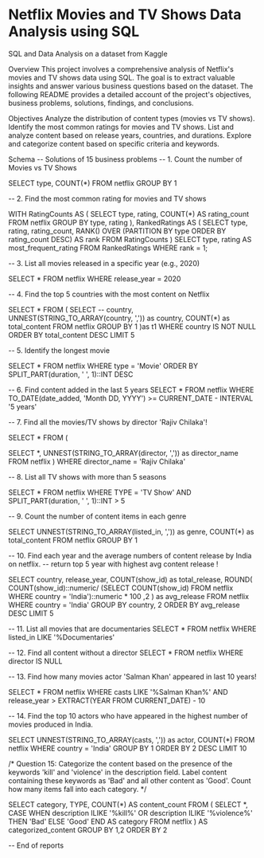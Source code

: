 # Netflix Movies and TV Shows Data Analysis using SQL
SQL and Data Analysis on a dataset from Kaggle

Overview
This project involves a comprehensive analysis of Netflix's movies and TV shows data using SQL. The goal is to extract valuable insights and answer various business questions based on the dataset. The following README provides a detailed account of the project's objectives, business problems, solutions, findings, and conclusions.

Objectives
Analyze the distribution of content types (movies vs TV shows).
Identify the most common ratings for movies and TV shows.
List and analyze content based on release years, countries, and durations.
Explore and categorize content based on specific criteria and keywords.

Schema
-- Solutions of 15 business problems
-- 1. Count the number of Movies vs TV Shows

SELECT 
	type,
	COUNT(*)
FROM netflix
GROUP BY 1

-- 2. Find the most common rating for movies and TV shows

WITH RatingCounts AS (
    SELECT 
        type,
        rating,
        COUNT(*) AS rating_count
    FROM netflix
    GROUP BY type, rating
),
RankedRatings AS (
    SELECT 
        type,
        rating,
        rating_count,
        RANK() OVER (PARTITION BY type ORDER BY rating_count DESC) AS rank
    FROM RatingCounts
)
SELECT 
    type,
    rating AS most_frequent_rating
FROM RankedRatings
WHERE rank = 1;


-- 3. List all movies released in a specific year (e.g., 2020)

SELECT * 
FROM netflix
WHERE release_year = 2020


-- 4. Find the top 5 countries with the most content on Netflix

SELECT * 
FROM
(
	SELECT 
		-- country,
		UNNEST(STRING_TO_ARRAY(country, ',')) as country,
		COUNT(*) as total_content
	FROM netflix
	GROUP BY 1
)as t1
WHERE country IS NOT NULL
ORDER BY total_content DESC
LIMIT 5


-- 5. Identify the longest movie

SELECT 
	*
FROM netflix
WHERE type = 'Movie'
ORDER BY SPLIT_PART(duration, ' ', 1)::INT DESC


-- 6. Find content added in the last 5 years
SELECT
*
FROM netflix
WHERE TO_DATE(date_added, 'Month DD, YYYY') >= CURRENT_DATE - INTERVAL '5 years'


-- 7. Find all the movies/TV shows by director 'Rajiv Chilaka'!

SELECT *
FROM
(

SELECT 
	*,
	UNNEST(STRING_TO_ARRAY(director, ',')) as director_name
FROM 
netflix
)
WHERE 
	director_name = 'Rajiv Chilaka'



-- 8. List all TV shows with more than 5 seasons

SELECT *
FROM netflix
WHERE 
	TYPE = 'TV Show'
	AND
	SPLIT_PART(duration, ' ', 1)::INT > 5


-- 9. Count the number of content items in each genre

SELECT 
	UNNEST(STRING_TO_ARRAY(listed_in, ',')) as genre,
	COUNT(*) as total_content
FROM netflix
GROUP BY 1


-- 10. Find each year and the average numbers of content release by India on netflix. 
-- return top 5 year with highest avg content release !


SELECT 
	country,
	release_year,
	COUNT(show_id) as total_release,
	ROUND(
		COUNT(show_id)::numeric/
								(SELECT COUNT(show_id) FROM netflix WHERE country = 'India')::numeric * 100 
		,2
		)
		as avg_release
FROM netflix
WHERE country = 'India' 
GROUP BY country, 2
ORDER BY avg_release DESC 
LIMIT 5


-- 11. List all movies that are documentaries
SELECT * FROM netflix
WHERE listed_in LIKE '%Documentaries'



-- 12. Find all content without a director
SELECT * FROM netflix
WHERE director IS NULL


-- 13. Find how many movies actor 'Salman Khan' appeared in last 10 years!

SELECT * FROM netflix
WHERE 
	casts LIKE '%Salman Khan%'
	AND 
	release_year > EXTRACT(YEAR FROM CURRENT_DATE) - 10


-- 14. Find the top 10 actors who have appeared in the highest number of movies produced in India.



SELECT 
	UNNEST(STRING_TO_ARRAY(casts, ',')) as actor,
	COUNT(*)
FROM netflix
WHERE country = 'India'
GROUP BY 1
ORDER BY 2 DESC
LIMIT 10

/*
Question 15:
Categorize the content based on the presence of the keywords 'kill' and 'violence' in 
the description field. Label content containing these keywords as 'Bad' and all other 
content as 'Good'. Count how many items fall into each category.
*/


SELECT 
    category,
	TYPE,
    COUNT(*) AS content_count
FROM (
    SELECT 
		*,
        CASE 
            WHEN description ILIKE '%kill%' OR description ILIKE '%violence%' THEN 'Bad'
            ELSE 'Good'
        END AS category
    FROM netflix
) AS categorized_content
GROUP BY 1,2
ORDER BY 2




-- End of reports


